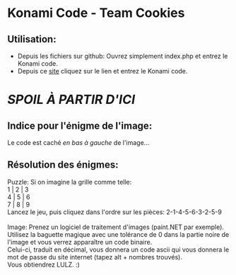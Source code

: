 # Konami Code - Team Cookies
## Utilisation:
* Depuis les fichiers sur github: Ouvrez simplement index.php et entrez le Konami code.
* Depuis ce [site](   ) cliquez sur le lien et entrez le Konami code.

# ***SPOIL À PARTIR D'ICI***

## Indice pour l'énigme de l'image:
Le code est caché *en bas à gauche* de l'image...

## Résolution des énigmes:
Puzzle: Si on imagine la grille comme telle:<br/>
1 | 2 | 3 <br/>
4 | 5 | 6 <br/>
7 | 8 | 9 <br/>
Lancez le jeu, puis cliquez dans l'ordre sur les pièces: 2-1-4-5-6-3-2-5-9<br/>
<br/>
Image: Prenez un logiciel de traitement d'images (paint.NET par exemple).<br/>
Utilisez la baguette magique avec une tolérance de 0 dans la partie noire de l'image et vous verrez apparaître un code binaire.<br/>
Celui-ci, traduit en décimal, vous donnera un code ascii qui vous donnera le mot de passe du site internet (tapez alt + nombres trouvés).<br/>
Vous obtiendrez LULZ. :)
